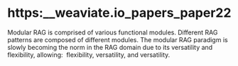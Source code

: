 # https:\_\_weaviate.io_papers_paper22

Modular RAG is comprised of various functional modules. Different RAG patterns are composed of different modules. The modular RAG paradigm is slowly becoming the norm in the RAG domain due to its versatility and flexibility, allowing:  flexibility, versatility, and versatility.
